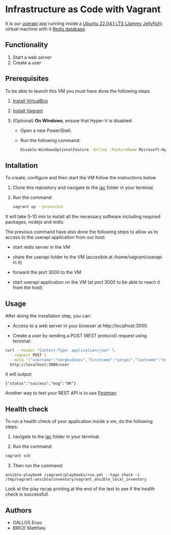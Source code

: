 # Infrastructure as Code with Vagrant

It is our [userapi](https://github.com/enzo2346/ece-devops-BRICE-GALLOS/tree/main/userapi) app running inside a [Ubuntu 22.04.1 LTS (Jammy Jellyfish)](https://releases.ubuntu.com/22.04/) virtual machine with it [Redis database](https://redis.io/).

## Functionality

1. Start a web server
2. Create a user

## Prerequisites

To be able to launch this VM you must have done the following steps

1. [Install VirtualBox](https://www.virtualbox.org/wiki/Downloads)

2. [Install Vagrant](https://developer.hashicorp.com/vagrant/downloads)

3. (Optional) **On Windows**, ensure that Hyper-V is disabled:
   
   - Open a new PowerShell.
   
   - Run the following command:
     
     ```bash
     Disable-WindowsOptionalFeature -Online -FeatureName Microsoft-Hyper-V-All
     ```

## Intallation

To create, configure and then start the VM follow the instructions below

1. Clone this repository and navigate to the [iac](https://github.com/enzo2346/ece-devops-BRICE-GALLOS/tree/main/iac) folder in your terminal.

2. Run the command:
   
   ```bash
   vagrant up --provision
   ```

It will take 5-10 min to install all the necessary software including required packages, nodejs and redis.

The previous command have also done the following steps to allow us to access to the userapi application from our host:

- start redis server in the VM

- share the userapi folder to the VM (accesible at /home/vagrant/userapi in it)

- forward the port 3000 to the VM

- start userapi application on the VM (at port 3000 to be able to reach it from the host)

## Usage

After doing the installation step, you can:

- Access to a web server in your browser at http://localhost:3000.

- Create a user by sending a POST (REST protocol) request using terminal:

```bash
curl --header "Content-Type: application/json" \
  --request POST \
  --data '{"username":"sergkudinov","firstname":"sergei","lastname":"kudinov"}' \
  http://localhost:3000/user
```

It will output:

```
{"status":"success","msg":"OK"}
```

Another way to test your REST API is to use [Postman](https://www.postman.com/).

## Health check

To run a health check of your application inside a vm, do the following steps:

1. navigate to the [iac](https://github.com/enzo2346/ece-devops-BRICE-GALLOS/tree/main/iac) folder in your terminal.

2. Run the command:

```bash
vagrant ssh
```

3. Then run the command:

```
ansible-playbook /vagrant/playbooks/run.yml --tags check -i /tmp/vagrant-ansible/inventory/vagrant_ansible_local_inventory
```

Look at the play recap printing at the end of the test to see if the health check is successfull.

## Authors

- GALLOS Enzo
- BRICE Matthieu
